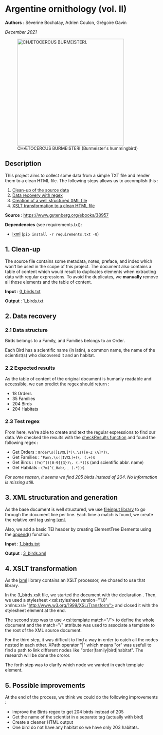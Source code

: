 Argentine ornithology (vol. II)
===============================

**Authors** : Séverine Bochatay, Adrien Coulon, Grégoire Gavin

_December 2021_

<figure>
    <img src="https://www.gutenberg.org/cache/epub/38957/images/plt11_lg.jpg" alt="CHÆTOCERCUS BURMEISTERI." width="350" />
    <figcaption>CHÆTOCERCUS BURMEISTERI (Burmeister's hummingbird)</figcaption>
</figure>


## Description
This project aims to collect some data from a simple TXT file and render them to a clean HTML file.
The following steps allows us to accomplish this :
1. [Clean-up of the source data](#1-clean-up)
2. [Data recovery with regex](#2-data-recovery)
3. [Creation of a well structured XML file](#3-xml-generation)
4. [XSLT transformation to a clean HTML file](#4-xslt-transformation)

**Source** : https://www.gutenberg.org/ebooks/38957

**Dependencies** (see requirements.txt):
- [lxml](https://docs.python.org/3/library/xml.etree.elementtree.html) (```pip install -r requirements.txt -U```)

## 1. Clean-up
The source file contains some metadata, notes, preface, and index which won't be used in the scope of this project. The document also contains a table of content which would result to duplicates elements when extracting data with regular expressions. To avoid the duplicates, we **manually** remove all those elements and the table of content.

**Input** : [0_birds.txt](files/0_birds.txt)

**Output** : [1_birds.txt](files/1_birds.txt)

## 2. Data recovery

### 2.1 Data structure

Birds belongs to a Family, and Families belongs to an Order.

Each Bird has a scientific name (in latin), a common name, the name of the scientist(s) who discovered it and an habitat.

### 2.2 Expected results

As the table of content of the original document is humanly readable and accessible, we can predict the regex should return :
- 18 Orders
- 35 Families
- 204 Birds
- 204 Habitats

### 2.3 Test regex
From here, we're able to create and text the regular expressions to find our data. We checked the results with the [checkResults function](utils/utils.py) and found the following regex :

 - Get Orders : ```Order\s([IVXL]*)\.\s([A-Z \Æ]*)\.```
 - Get Families : ```^Fam\.\s([IVXL]+)\. (.+)$```
 - Get Birds : ```(?m)^(([0-9]{3})\. (.*))$``` (and scientific abbr. name)
 - Get Habitats : ```(?m)^(_Hab\._ (.*))$```

 _For some reason, it seems we find 205 birds instead of 204. No information is missing still._

## 3. XML structuration and generation
As the base document is well structured, we use [fileinput library](https://docs.python.org/3/library/fileinput.html) to go through the document line per line. Each time a match is found, we create the relative xml tag using [lxml](https://docs.python.org/3/library/xml.etree.elementtree.html).

Also, we add a basic TEI header by creating ElementTree Elements using the [append()](https://docs.python.org/3/library/xml.etree.elementtree.html#xml.etree.ElementTree.Element.append) function.

**Input** : [1_birds.txt](files/1_birds.txt)

**Output** : [3_birds.xml](files/3_birds.xml)

## 4. XSLT transformation
As the [lxml](https://docs.python.org/3/library/xml.etree.elementtree.html) library contains an XSLT processor, we chosed to use that library. 

In the 3_birds.xslt file, we started the document with the declaration <?xml version="1.0" encoding="UTF-8"?>. Then, we used a stylesheet <xsl:stylesheet version="1.0" xmlns:xsl="http://www.w3.org/1999/XSL/Transform"> and closed it with the stylesheet element at the end.

The second step was to use <xsl:template match="/"> to define the whole document and the match="/" attribute was used to associate a template to the root of the XML source document.

For the third step, it was difficult to find a way in order to catch all the nodes nested in each other. XPath operator "|" which means "or" was usefull to find a path to link different nodes like "order|family|bird|habitat". The research will be done the <order></order>or<family></family>or<bird></bird>or<habiat></habiat>.

The forth step was to clarify which node we wanted in each template element. 


## 5. Possible improvements
At the end of the process, we think we could do the following improvements : 
 - Improve the Birds regex to get 204 birds instead of 205
 - Get the name of the scientist in a separate tag (actually with bird)
 - Create a cleaner HTML output
 - One bird do not have any habitat so we have only 203 habitats. 
